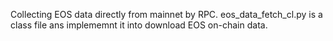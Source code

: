 Collecting EOS data directly from mainnet by RPC. eos_data_fetch_cl.py is a class file ans implememnt it into download EOS on-chain data.

